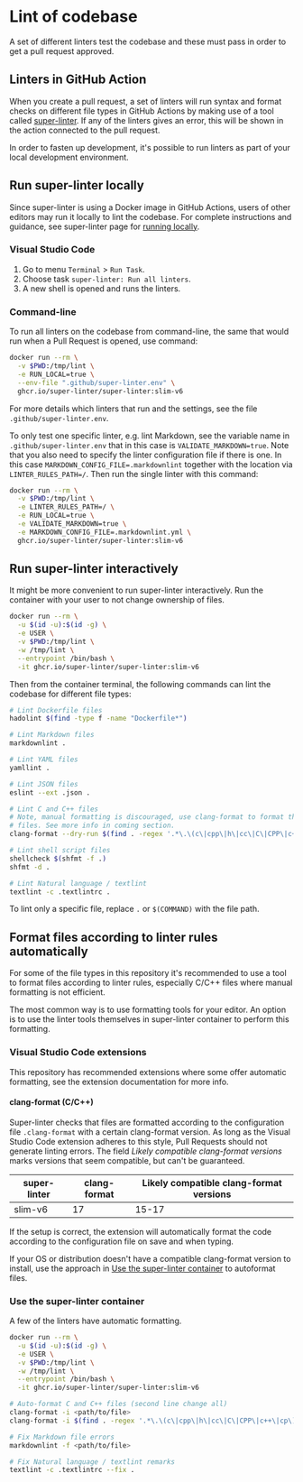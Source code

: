 # Lint of codebase

A set of different linters test the codebase and these must pass in order to
get a pull request approved.

## Linters in GitHub Action

When you create a pull request, a set of linters will run syntax and format
checks on different file types in GitHub Actions by making use of a tool called
[super-linter](https://github.com/super-linter/super-linter). If any of the
linters gives an error, this will be shown in the action connected to the pull
request.

In order to fasten up development, it's possible to run linters as part of your
local development environment.

## Run super-linter locally

Since super-linter is using a Docker image in GitHub Actions, users of other
editors may run it locally to lint the codebase. For complete instructions and
guidance, see super-linter page for [running
locally](https://github.com/super-linter/super-linter/blob/main/docs/run-linter-locally.md).

### Visual Studio Code

1. Go to menu `Terminal` > `Run Task`.
1. Choose task `super-linter: Run all linters`.
1. A new shell is opened and runs the linters.

### Command-line

To run all linters on the codebase from command-line, the same that would run
when a Pull Request is opened, use command:

```sh
docker run --rm \
  -v $PWD:/tmp/lint \
  -e RUN_LOCAL=true \
  --env-file ".github/super-linter.env" \
  ghcr.io/super-linter/super-linter:slim-v6
```

For more details which linters that run and the settings, see the file
`.github/super-linter.env`.

To only test one specific linter, e.g. lint Markdown, see the variable name in
`.github/super-linter.env` that in this case is `VALIDATE_MARKDOWN=true`.  Note
that you also need to specify the linter configuration file if there is one.
In this case `MARKDOWN_CONFIG_FILE=.markdownlint` together with the location
via `LINTER_RULES_PATH=/`. Then run the single linter with this command:

```sh
docker run --rm \
  -v $PWD:/tmp/lint \
  -e LINTER_RULES_PATH=/ \
  -e RUN_LOCAL=true \
  -e VALIDATE_MARKDOWN=true \
  -e MARKDOWN_CONFIG_FILE=.markdownlint.yml \
  ghcr.io/super-linter/super-linter:slim-v6
```

## Run super-linter interactively

It might be more convenient to run super-linter interactively. Run the container
with your user to not change ownership of files.

```sh
docker run --rm \
  -u $(id -u):$(id -g) \
  -e USER \
  -v $PWD:/tmp/lint \
  -w /tmp/lint \
  --entrypoint /bin/bash \
  -it ghcr.io/super-linter/super-linter:slim-v6
```

Then from the container terminal, the following commands can lint the codebase
for different file types:

```sh
# Lint Dockerfile files
hadolint $(find -type f -name "Dockerfile*")

# Lint Markdown files
markdownlint .

# Lint YAML files
yamllint .

# Lint JSON files
eslint --ext .json .

# Lint C and C++ files
# Note, manual formatting is discouraged, use clang-format to format these
# files. See more info in coming section.
clang-format --dry-run $(find . -regex '.*\.\(c\|cpp\|h\|cc\|C\|CPP\|c++\|cp\)$')

# Lint shell script files
shellcheck $(shfmt -f .)
shfmt -d .

# Lint Natural language / textlint
textlint -c .textlintrc .
```

To lint only a specific file, replace `.` or `$(COMMAND)` with the file path.

## Format files according to linter rules automatically

For some of the file types in this repository it's recommended to use a tool to
format files according to linter rules, especially C/C++ files where manual
formatting is not efficient.

The most common way is to use formatting tools for your editor. An option
is to use the linter tools themselves in super-linter container to perform this
formatting.

### Visual Studio Code extensions

This repository has recommended extensions where some offer automatic
formatting, see the extension documentation for more info.

#### clang-format (C/C++)

Super-linter checks that files are formatted according to the configuration
file `.clang-format` with a certain clang-format version. As long as the Visual
Studio Code extension adheres to this style, Pull Requests should not generate
linting errors.
The field *Likely compatible clang-format versions* marks versions that seem
compatible, but can't be guaranteed.

| super-linter | clang-format | Likely compatible clang-format versions |
| ------------ | ------------ | --------------------------------------- |
| slim-v6      | 17           | 15-17                                   |

If the setup is correct, the extension will automatically format the code
according to the configuration file on save and when typing.

If your OS or distribution doesn't have a compatible clang-format version to
install, use the approach in [Use the super-linter
container](use-the-super-linter-container) to autoformat files.

### Use the super-linter container

A few of the linters have automatic formatting.

```sh
docker run --rm \
  -u $(id -u):$(id -g) \
  -e USER \
  -v $PWD:/tmp/lint \
  -w /tmp/lint \
  --entrypoint /bin/bash \
  -it ghcr.io/super-linter/super-linter:slim-v6

# Auto-format C and C++ files (second line change all)
clang-format -i <path/to/file>
clang-format -i $(find . -regex '.*\.\(c\|cpp\|h\|cc\|C\|CPP\|c++\|cp\)$')

# Fix Markdown file errors
markdownlint -f <path/to/file>

# Fix Natural language / textlint remarks
textlint -c .textlintrc --fix .
```
